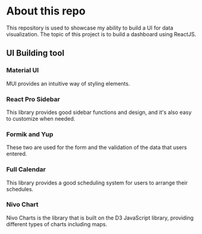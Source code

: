 # About this repo
This repository is used to showcase my ability to build a UI for data visualization. The topic of this project is to build a dashboard using ReactJS.

## UI Building tool
### Material UI
MUI provides an intuitive way of styling elements.
### React Pro Sidebar 
This library provides good sidebar functions and design, and it's also easy to customize when needed.
### Formik and Yup
These two are used for the form and the validation of the data that users entered.
### Full Calendar
This library provides a good scheduling system for users to arrange their schedules.
### Nivo Chart
Nivo Charts is the library that is built on the D3 JavaScript library, providing different types of charts including maps.
